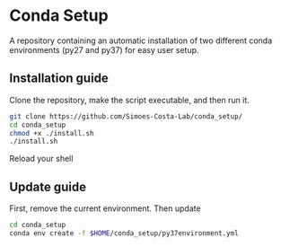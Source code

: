 # Conda Setup
A repository containing an automatic installation of two different conda environments (py27 and py37) for easy user setup.

## Installation guide
Clone the repository, make the script executable, and then run it.
```bash
git clone https://github.com/Simoes-Costa-Lab/conda_setup/
cd conda_setup
chmod +x ./install.sh
./install.sh
```
Reload your shell

## Update guide
First, remove the current environment. Then update
```bash
cd conda_setup
conda env create -f $HOME/conda_setup/py37environment.yml
```
